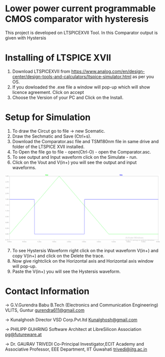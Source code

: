 # Lower power current programmable CMOS comparator with hysteresis
This project is developed on LTSPICEXVII Tool. In this Comparator output is given with Hystersis

# Installing of LTSPICE XVII
1. Download LTSPICEXVII from https://www.analog.com/en/design-center/design-tools-and-calculators/ltspice-simulator.html as per you OS.
2. If you dowloaded the .exe  file a window will pop-up which will show licence agreement. Click on accept 
3. Choose the Version of your PC and Click on the Install.

# Setup for Simulation
1. To draw the Circut go to file -> new Scematic.
2. Draw the Sechmatic and Save (Ctrl+s).
3. Download the Comparator.asc file and TSM180nm file in same drive and folder of the LTSPICE XVII installed.
4. To Open the file go to file - open(Ctrl-O) - open the Comparator.asc.
5. To see output and Input waveform click on the Simulate - run.
6. Click on the Vout and V(in+) you will see the output and input waveforms.

<img src="op-ip.png">

7. To see Hystersis Waveform right click on the input waveform V(in+) and copy V(in+) and click on the Delete the trace.
8. Now give rightclick on the Horizontal axis and Horizontal axis window will pop-up.
9. Paste the V(in+) you will see the Hystersis waveform.

# Contact Information
-> G.V.Gurendra Babu B.Tech (Electronics and Communication Engineering) VLITS, Guntur gurendra611@gmail.com 

-> Kunalghosh Director VSD Corp.Pvt.ltd Kunalghosh@gmail.com 

-> PHILIPP GUHRING Software Architect at LibreSilicon Association pg@futureware.at

-> Dr. GAURAV TRIVEDI Co-Principal Investigator,ECIT Academy and Associative Professor, EEE Department,
IIT Guwahati trivedi@iitg.ac.in
